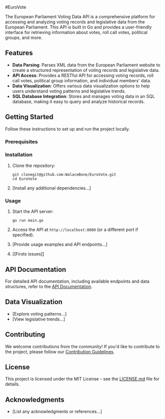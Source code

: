 #EuroVote

The European Parliament Voting Data API is a comprehensive platform for accessing and analyzing voting records and legislative data from the European Parliament. This API is built in Go and provides a user-friendly interface for retrieving information about votes, roll call votes, political groups, and more.

## Features

- **Data Parsing**: Parses XML data from the European Parliament website to create a structured representation of voting records and legislative data.
- **API Access**: Provides a RESTful API for accessing voting records, roll call votes, political group information, and individual members' data.
- **Data Visualization**: Offers various data visualization options to help users understand voting patterns and legislative trends.
- **SQL Database Integration**: Stores and manages voting data in an SQL database, making it easy to query and analyze historical records.

## Getting Started

Follow these instructions to set up and run the project locally. 

### Prerequisites


### Installation

1. Clone the repository:

   ```shell
   git clonegit@github.com:WalaceBone/EuroVote.git
   cd EuroVote
   ```

2. [Install any additional dependencies...]

### Usage

1. Start the API server:

   ```shell
   go run main.go
   ```

2. Access the API at `http://localhost:8080` (or a different port if specified).

3. [Provide usage examples and API endpoints...]
4. [[Firsts issues]]

## API Documentation

For detailed API documentation, including available endpoints and data structures, refer to the [API Documentation](docs/api.md).

## Data Visualization

- [Explore voting patterns...]
- [View legislative trends...]

## Contributing

We welcome contributions from the community! If you'd like to contribute to the project, please follow our [Contribution Guidelines](CONTRIBUTING.md).

## License

This project is licensed under the MIT License - see the [LICENSE.md](LICENSE.md) file for details.

## Acknowledgments

- [List any acknowledgments or references...]

